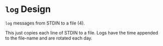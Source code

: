 # `log` Design

`log` messages from STDIN to a file (4).

This just copies each line of STDIN to a file. Logs have the time appended to
the file-name and are rotated each day.
